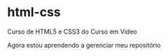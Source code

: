 # html-css
 Curso de HTML5 e CSS3 do Curso em Vídeo

Agora estou aprendendo a gerenciar meu repositório